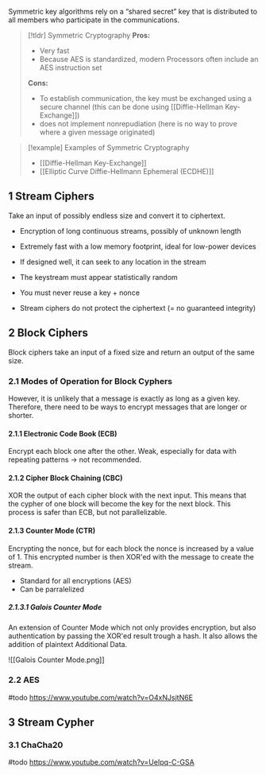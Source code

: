 Symmetric key algorithms rely on a “shared secret” key that is distributed to all members who participate in the communications.

> [!tldr] Symmetric Cryptography
> **Pros:**
> - Very fast
> - Because AES is standardized, modern Processors often include an AES instruction set
>
>**Cons:**
> - To establish communication, the key must be exchanged using a secure channel (this can be done using [[Diffie-Hellman Key-Exchange]])
> - does not implement nonrepudiation (here is no way to prove where a given message originated)

> [!example] Examples of Symmetric Cryptography
> - [[Diffie-Hellman Key-Exchange]]
> - [[Elliptic Curve Diffie-Hellmann Ephemeral (ECDHE)]]

## 1 Stream Ciphers
Take an input of possibly endless size and convert it to ciphertext.
- Encryption of long continuous streams, possibly of unknown length
- Extremely fast with a low memory footprint, ideal for low-power devices
- If designed well, it can seek to any location in the stream

- The keystream must appear statistically random
- You must never reuse a key + nonce
- Stream ciphers do not protect the ciphertext (= no guaranteed integrity)

## 2 Block Ciphers
Block ciphers take an input of a fixed size and return an output of the same size.

### 2.1 Modes of Operation for Block Cyphers
However, it is unlikely that a message is exactly as long as a given key. Therefore, there need to be ways to encrypt messages that are longer or shorter.

#### 2.1.1 Electronic Code Book (ECB)
Encrypt each block one after the other. Weak, especially for data with repeating patterns -> not recommended.

#### 2.1.2 Cipher Block Chaining (CBC)
XOR the output of each cipher block with the next input. This means that the cypher of one block will become the key for the next block. This process is safer than ECB, but not parallelizable.

#### 2.1.3 Counter Mode (CTR)
Encrypting the nonce, but for each block the nonce is increased by a value of 1. This encrypted number is then XOR'ed with the message to create the stream.
- Standard for all encryptions (AES)
- Can be parralelized

##### 2.1.3.1 Galois Counter Mode
An extension of Counter Mode which not only provides encryption, but also authentication by passing the XOR'ed result trough a hash. It also allows the addition of plaintext Additional Data.

![[Galois Counter Mode.png]]

### 2.2 AES
#todo
<https://www.youtube.com/watch?v=O4xNJsjtN6E>

## 3 Stream Cypher
### 3.1 ChaCha20
#todo
<https://www.youtube.com/watch?v=UeIpq-C-GSA>
